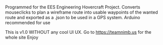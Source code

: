 Programmed for the EES Engineering Hovercraft Project.
Converts mouseclicks to plan a wireframe route into usable waypoints of the wanted route and exported as a .json to be used in a GPS system.
Arduino recommended for use

This is v1.0 WITHOUT any cool UI UX. Go to https://teamnimb.us for the whole site
Enjoy
